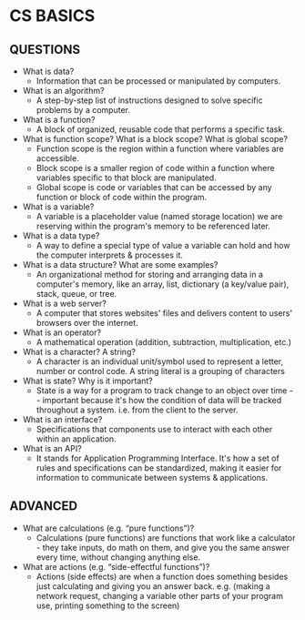 # CS BASICS

## QUESTIONS

* What is data?
  * Information that can be processed or manipulated by computers.
* What is an algorithm?
    * A step-by-step list of instructions designed to solve specific problems by a 
      computer.
* What is a function?
  * A block of organized, reusable code that performs a specific task.
* What is function scope? What is a block scope? What is global scope?
  * Function scope is the region within a function where variables are accessible. 
  * Block scope is a smaller region of code within a function where variables specific 
    to that block are manipulated.
  * Global scope is code or variables that can be accessed by any function or block of 
    code within the program.
* What is a variable?
  * A variable is a placeholder value (named storage location) we are reserving within 
    the program's memory to be referenced later.
* What is a data type?
  * A way to define a special type of value a variable can hold and how the computer 
    interprets & processes it.
* What is a data structure? What are some examples?
  * An organizational method for storing and arranging data in a computer's memory, 
    like an array, list, dictionary (a key/value pair), stack, queue, or tree.
* What is a web server?
  * A computer that stores websites' files and delivers content to users' browsers 
    over the internet.
* What is an operator?
  * A mathematical operation (addition, subtraction, multiplication, etc.)
* What is a character? A string?
  * A character is an individual unit/symbol used to represent a letter, number or 
    control code. A string literal is a grouping of characters
* What is state? Why is it important?
  * State is a way for a program to track change to an object over time -- important 
    because it's how the condition of data will be tracked throughout a system. i.e. from 
    the client to the server.
* What is an interface?
  * Specifications that components use to interact with each other within an application.
* What is an API?
  * It stands for Application Programming Interface. It's how a set of rules and 
    specifications can be standardized, making it easier for information to communicate 
    between systems & applications.

## ADVANCED

* What are calculations (e.g. “pure functions”)?
  * Calculations (pure functions) are functions that work like a calculator - they take inputs, do math on them, and give you the same answer every time, without changing anything else.
* What are actions (e.g. “side-effectful functions”)?
  * Actions (side effects) are when a function does something besides just calculating 
    and giving you an answer back. e.g. (making a network request, changing a variable 
    other parts of your program use, printing something to the screen)